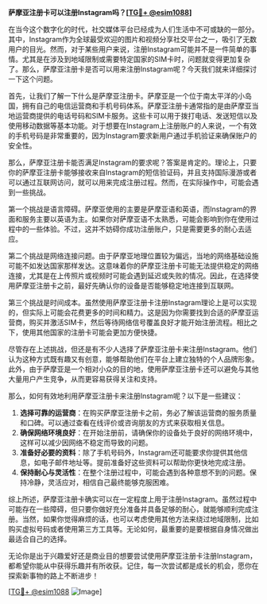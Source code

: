 **萨摩亚注册卡可以注册Instagram吗？[[TG💪+ @esim1088](https://t.me/s/esim1088)]**

在当今这个数字化的时代，社交媒体平台已经成为人们生活中不可或缺的一部分。其中，Instagram作为全球最受欢迎的图片和视频分享社交平台之一，吸引了无数用户的目光。然而，对于某些用户来说，注册Instagram可能并不是一件简单的事情。尤其是在涉及到地域限制或需要特定国家的SIM卡时，问题就变得更加复杂了。那么，萨摩亚注册卡是否可以用来注册Instagram呢？今天我们就来详细探讨一下这个问题。

首先，让我们了解一下什么是萨摩亚注册卡。萨摩亚是一个位于南太平洋的小岛国，拥有自己的电信运营商和手机号码体系。萨摩亚注册卡通常指的是由萨摩亚当地运营商提供的电话号码和SIM卡服务。这些卡可以用于拨打电话、发送短信以及使用移动数据等基本功能。对于想要在Instagram上注册账户的人来说，一个有效的手机号码是非常重要的，因为Instagram要求新用户通过手机验证来确保账户的安全性。

那么，萨摩亚注册卡能否满足Instagram的要求呢？答案是肯定的。理论上，只要你的萨摩亚注册卡能够接收来自Instagram的短信验证码，并且支持国际漫游或者可以通过互联网访问，就可以用来完成注册过程。然而，在实际操作中，可能会遇到一些挑战。

第一个挑战是语言障碍。萨摩亚使用的主要是萨摩亚语和英语，而Instagram的界面和服务主要以英语为主。如果你对萨摩亚语不太熟悉，可能会影响到你在使用过程中的一些体验。不过，这并不妨碍你成功注册账户，只是需要更多的耐心去适应。

第二个挑战是网络连接问题。由于萨摩亚地理位置较为偏远，当地的网络基础设施可能不如发达国家那样发达。这意味着你的萨摩亚注册卡可能无法提供稳定的网络连接，尤其是在上传照片或视频时可能会遇到延迟或失败的情况。因此，在选择使用萨摩亚注册卡之前，最好先确认你的设备是否能够稳定地连接到互联网。

第三个挑战是时间成本。虽然使用萨摩亚注册卡注册Instagram理论上是可以实现的，但实际上可能会花费更多的时间和精力。这是因为你需要找到合适的萨摩亚运营商，购买并激活SIM卡，然后等待网络信号覆盖良好才能开始注册流程。相比之下，使用其他国家的注册卡可能会更加方便快捷。

尽管存在上述挑战，但还是有不少人选择了萨摩亚注册卡来注册Instagram。他们认为这种方式既有趣又有创意，能够帮助他们在平台上建立独特的个人品牌形象。此外，由于萨摩亚是一个相对小众的目的地，使用萨摩亚注册卡还可以避免与其他大量用户产生竞争，从而更容易获得关注和支持。

那么，如何有效地利用萨摩亚注册卡来注册Instagram呢？以下是一些建议：

1. **选择可靠的运营商**：在购买萨摩亚注册卡之前，务必了解该运营商的服务质量和口碑。可以通过查看在线评价或咨询朋友的方式来获取相关信息。
2. **确保网络环境良好**：在开始注册前，请确保你的设备处于良好的网络环境中，这样可以减少因网络不稳定而导致的问题。
3. **准备好必要的资料**：除了手机号码外，Instagram还可能要求你提供其他信息，如电子邮件地址等。提前准备好这些资料可以帮助你更快地完成注册。
4. **保持耐心与灵活性**：在整个注册过程中，可能会遇到各种意想不到的问题。保持冷静，灵活应对，相信自己最终能够克服困难。

综上所述，萨摩亚注册卡确实可以在一定程度上用于注册Instagram。虽然过程中可能存在一些障碍，但只要你做好充分准备并具备足够的耐心，就能够顺利完成注册。当然，如果你觉得麻烦的话，也可以考虑使用其他方法来绕过地域限制，比如购买虚拟号码或者使用第三方工具等。无论如何，最重要的是要根据自身情况做出最适合自己的选择。

无论你是出于兴趣爱好还是商业目的想要尝试使用萨摩亚注册卡注册Instagram，都希望你能从中获得乐趣并有所收获。记住，每一次尝试都是成长的机会，愿你在探索新事物的路上不断进步！

[[TG💪+ @esim1088](https://t.me/s/esim1088) ![Image](https://i.postimg.cc/4NQfJmqS/Snipaste-2025-05-13-00-14-12.png)]